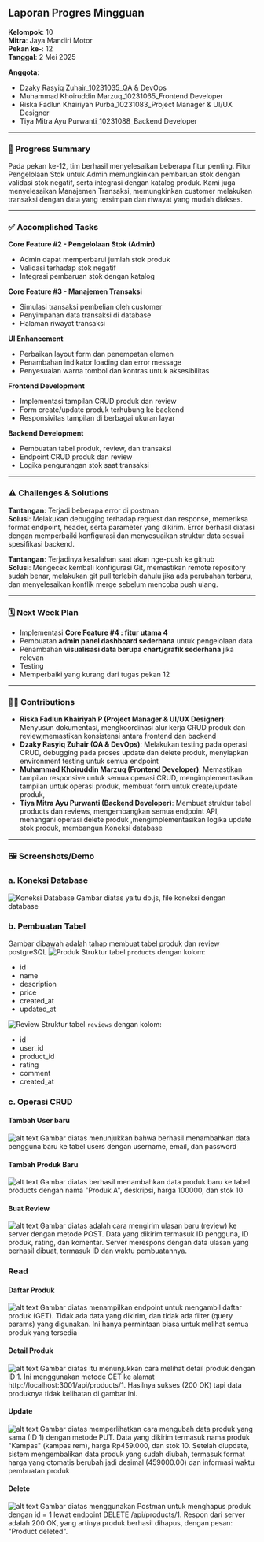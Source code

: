 ## **Laporan Progres Mingguan**

**Kelompok**: 10  
**Mitra**: Jaya Mandiri Motor  
**Pekan ke-**: 12  
**Tanggal**: 2 Mei 2025  

**Anggota**:
- Dzaky Rasyiq Zuhair_10231035_QA & DevOps  
- Muhammad Khoiruddin Marzuq_10231065_Frontend Developer  
- Riska Fadlun Khairiyah Purba_10231083_Project Manager & UI/UX Designer  
- Tiya Mitra Ayu Purwanti_10231088_Backend Developer  

---

### **📌 Progress Summary**

Pada pekan ke-12, tim berhasil menyelesaikan beberapa fitur penting. Fitur Pengelolaan Stok untuk Admin memungkinkan pembaruan stok dengan validasi stok negatif, serta integrasi dengan katalog produk. Kami juga menyelesaikan Manajemen Transaksi, memungkinkan customer melakukan transaksi dengan data yang tersimpan dan riwayat yang mudah diakses.

---

### **✅ Accomplished Tasks**

**Core Feature #2 - Pengelolaan Stok (Admin)**  
- Admin dapat memperbarui jumlah stok produk  
- Validasi terhadap stok negatif  
- Integrasi pembaruan stok dengan katalog  

**Core Feature #3 - Manajemen Transaksi**  
- Simulasi transaksi pembelian oleh customer  
- Penyimpanan data transaksi di database  
- Halaman riwayat transaksi  

**UI Enhancement**  
- Perbaikan layout form dan penempatan elemen  
- Penambahan indikator loading dan error message  
- Penyesuaian warna tombol dan kontras untuk aksesibilitas  

**Frontend Development**  
- Implementasi tampilan CRUD produk dan review  
- Form create/update produk terhubung ke backend  
- Responsivitas tampilan di berbagai ukuran layar  

**Backend Development**  
- Pembuatan tabel produk, review, dan transaksi  
- Endpoint CRUD produk dan review  
- Logika pengurangan stok saat transaksi 

---

### **⚠️ Challenges & Solutions**

**Tantangan**: Terjadi beberapa error di postman   
**Solusi**: Melakukan debugging terhadap request dan response, memeriksa format endpoint, header, serta parameter yang dikirim. Error berhasil diatasi dengan memperbaiki konfigurasi dan menyesuaikan struktur data sesuai spesifikasi backend.

**Tantangan**: Terjadinya kesalahan saat akan nge-push ke github    
**Solusi**: Mengecek kembali konfigurasi Git, memastikan remote repository sudah benar, melakukan git pull terlebih dahulu jika ada perubahan terbaru, dan menyelesaikan konflik merge sebelum mencoba push ulang.

---

### **🗓️ Next Week Plan**

- Implementasi **Core Feature #4 : fitur utama 4**  
- Pembuatan **admin panel dashboard sederhana** untuk pengelolaan data  
- Penambahan **visualisasi data berupa chart/grafik sederhana** jika relevan
- Testing
- Memperbaiki yang kurang dari tugas pekan 12 

---

### **🙋‍♀️ Contributions**

- **Riska Fadlun Khairiyah P (Project Manager & UI/UX Designer)**: Menyusun dokumentasi, mengkoordinasi alur kerja CRUD produk dan review,memastikan konsistensi antara frontend dan backend
- **Dzaky Rasyiq Zuhair (QA & DevOps)**: Melakukan testing pada operasi CRUD, debugging pada proses update dan delete produk, menyiapkan environment testing untuk semua endpoint
- **Muhammad Khoiruddin Marzuq (Frontend Developer)**: Memastikan tampilan responsive untuk semua operasi CRUD,   mengimplementasikan tampilan untuk operasi produk, membuat form untuk create/update produk, 
- **Tiya Mitra Ayu Purwanti (Backend Developer)**: Membuat struktur tabel products dan reviews,  mengembangkan semua endpoint API,  menangani operasi delete produk ,mengimplementasikan logika update stok produk, membangun Koneksi database
---

### **🖼️ Screenshots/Demo**

### a. Koneksi Database
![Koneksi Database](image-4.png)
Gambar diatas yaitu db.js, file koneksi dengan database

### b. Pembuatan Tabel
Gambar dibawah adalah tahap membuat tabel produk dan review postgreSQL
![Produk](image-5.png)
Struktur tabel `products` dengan kolom:
- id
- name
- description 
- price
- created_at
- updated_at

![Review](image-6.png)
Struktur tabel `reviews` dengan kolom:
- id
- user_id
- product_id
- rating
- comment
- created_at

### c. Operasi CRUD
#### Tambah User baru
![alt text](image-7.png)
Gambar diatas menunjukkan bahwa berhasil menambahkan data pengguna baru ke tabel users dengan username, email, dan password

#### Tambah Produk Baru
![alt text](image-8.png)
Gambar diatas berhasil menambahkan data produk baru ke tabel products dengan nama "Produk A", deskripsi, harga 100000, dan stok 10

#### Buat Review
![alt text](image-10.png)
Gambar diatas adalah cara mengirim ulasan baru (review) ke server dengan metode POST. Data yang dikirim termasuk ID pengguna, ID produk, rating, dan komentar. Server merespons dengan data ulasan yang berhasil dibuat, termasuk ID dan waktu pembuatannya.

### Read
#### Daftar Produk
![alt text](image-11.png)
Gambar diatas menampilkan endpoint untuk mengambil daftar produk (GET). Tidak ada data yang dikirim, dan tidak ada filter (query params) yang digunakan. Ini hanya permintaan biasa untuk melihat semua produk yang tersedia

#### Detail Produk
![alt text](image-12.png)
Gambar diatas itu menunjukkan cara melihat detail produk dengan ID 1. Ini menggunakan metode GET ke alamat http://localhost:3001/api/products/1. Hasilnya sukses (200 OK) tapi data produknya tidak kelihatan di gambar ini.

#### Update
![alt text](image-13.png)
Gambar diatas memperlihatkan cara mengubah data produk yang sama (ID 1) dengan metode PUT. Data yang dikirim termasuk nama produk "Kampas" (kampas rem), harga Rp459.000, dan stok 10. Setelah diupdate, sistem mengembalikan data produk yang sudah diubah, termasuk format harga yang otomatis berubah jadi desimal (459000.00) dan informasi waktu pembuatan produk

#### Delete
![alt text](image-9.png)
Gambar diatas menggunakan Postman untuk menghapus produk dengan id = 1 lewat endpoint DELETE /api/products/1. Respon dari server adalah 200 OK, yang artinya produk berhasil dihapus, dengan pesan: "Product deleted".
